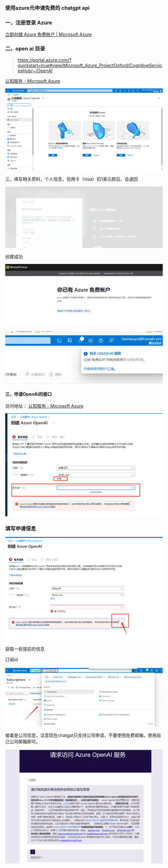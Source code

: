 

### 使用azure元申请免费的 chatgpt api

### 一，注册登录  Azure

[立即创建 Azure 免费帐户 | Microsoft Azure](https://azure.microsoft.com/zh-cn/free/)



### 二，open ai 目录

> https://portal.azure.com/?quickstart=true#view/Microsoft_Azure_ProjectOxford/CognitiveServicesHub/~/OpenAI

[认知服务 - Microsoft Azure](https://portal.azure.com/?quickstart=true#view/Microsoft_Azure_ProjectOxford/CognitiveServicesHub/~/OpenAI)

![image-20230410122143183](img/image-20230410122143183.png)



三，填写相关质料，个人信息，信用卡（visa）扣1美元款后，会退回



![image-20230410122921164](img/image-20230410122921164.png)



创建成功

![image-20230410123239746](img/image-20230410123239746.png)

![image-20230410123759412](img/image-20230410123759412.png)





#### 三，申请OpenAi的接口

访问地址： [认知服务 - Microsoft Azure](https://portal.azure.com/?quickstart=true#view/Microsoft_Azure_ProjectOxford/CognitiveServicesHub/~/OpenAI)





![image-20230410123746617](img/image-20230410123746617.png)



### 填写申请信息

![image-20230410124147852](img/image-20230410124147852.png)

获取一些提前的信息

订阅id

![image-20230410124934956](img/image-20230410124934956.png)



接着是公司信息，注意现在chatgpt只支持公司申请，不要使用免费邮箱，使用自己公司邮箱即可。

![image-20230410124209449](img/image-20230410124209449.png)









